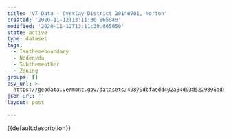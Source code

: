 ```yaml
---
title: 'VT Data - Overlay District 20140701, Norton'
created: '2020-11-12T13:11:30.865040'
modified: '2020-11-12T13:11:30.865050'
state: active
type: dataset
tags:
  - Isothemeboundary
  - Nodenvda
  - Subthemeother
  - Zoning
groups: []
csv_url: >-
  https://geodata.vermont.gov/datasets/49879dbfaedd402a84d93d5229895ad8_0.csv?outSR=%7B%22latestWkid%22%3A3857%2C%22wkid%22%3A102100%7D
json_url: ''
layout: post

---
```

{{default.description}}

